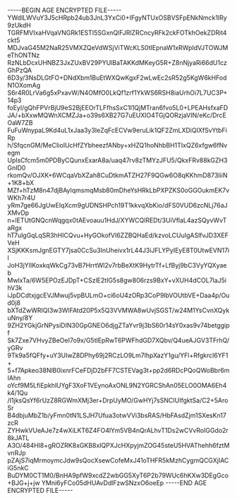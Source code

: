 -----BEGIN AGE ENCRYPTED FILE-----
YWdlLWVuY3J5cHRpb24ub3JnL3YxCi0+IFgyNTUxOSBVSFpENkNmck1IRy9zUkdH
TGRFMVIxaHVqaVNGRk1ESTI5SGxnQlFJRlZRCncyRFk2ckFOTkhOekZDRit4ckt5
MDJvaG45M2NaR25VMXZQeVdWSjViTWcKLS0tIEpnaW1xRWpIdVJTOWJMeThONTNz
RzNLbDcxUHNBZ3JxZUxBV29PYUlBaTAKKdMKeyG5R+Z8nNjyaRi66dU1czGhPzQA
6D3y/3NsDLGtFO+DNdXbm1BuEtWXQwKgxF2wLwEc2sR52g5KgW6kHFodN1OXomAg
S6r4R0LrVa6g5xPxavW/N4OMfO0LkQf1zrf1YkWS6RSH8iaUrhOi7L7UC3P+14p3
foEyl/gQhFPVrBjU9eS2BjEEOrTLFfhsSxC1I1QjMTran6fvo5L0+LPEAHsfxaFD
JA/+bXxwMQWnXCMZJa+o39s6XB27G7uEUXlO4TGjQORzjaVIN/eKc/DrcEOaW7ZB
FuFuWnypaL9Kd4uL1xJaa3y3IeZqFcECVw9eruLik1QF2ZmLXDiQIXfSvYtbFiRp
h/SfqcnGM/MeCIioIUcHfZYbheezfANby+xHZQ1hoNhbBH1TIxQZ6xfgw6fNvegm
UplsCfcm5m0PDByCQunxExarA8a/uaq47rv8zTMYzJFU5/QkxFRv88kGZH3GnID0
rkomQv/OJXK+6WCqaVbXZah8CuDtkmATZH27F9QGw6O8qKKhmD873IiiN+1K8+bX
MZf+hTzM8n47djBAylqmsmqMsb80mDheYsHRkLbPXPZKS0oGGOukmEK7vWKh7r4U
yRm7ge66JgUwElqXcm9gUDNSHPch19T1kkvqXbKio/dFS0VUD6zcNLj76aJXMvDp
n+lETUtGNQcnWqgqx0tAEvoauu1HdJ/XYWCQlREDt/3UiVflaL4azSQyvWvTaRgx
hT7ulgGqLqSR3hHICQvu+HyGOkofVI6ZZBQHaEd/kzvoLCUuIgASlfvJD3XEFVeH
XSjKKKsmJgnEGTY7jsa0CcSu3InUheivx1rL44J3iJFLYPyIEyE8T0UtwEVN17il
JoH3jYlIKoxkqWkCg73vB7HrrtWl2v7rbBeXtK9HytrTf+LfByj9bC3VyYQXyaeb
MwlxTa/6W5EPOzEJDpT+CSzlE2tIG5s8gw806rzs9BxY+vXUH4dCOL7laJ5ihV3k
iJpDCdtxjgcEVJMwuj5vpBULmO+ci6oU4zORp3CoP9lbVOUtbVE+Daa4p/Oud0j8
bXTdZwWRIQI3w3WlFAtd20P5x5Q3VVMWA8wUvjSGST/w24M1YsCvnXQykuNny/8Y
9ZH2YGkjGrNPysiDIN30GpGNEO6djgZTaYvr9j3bS60r14sY0xas9v74betggipf
Sk7Zxe7VHvyZBeOeI7o9x/G5tlEpRwT6PWFhdGD7XQbv/Q4ueAJGV3TFrhQ/yGRv
9Tk9a5fQFfy+uY3UIwZ8DPhy69j2RCzLO9Lm7lhpXazY1gu/YFl+Rfgkrcl6YF1+
5+f7Apkeo38NlB0ixnrFCeFDjD2bFF7CSTEVag3t+pp2d6RDcPQoQWoBbr6mIAhn
oYcf9M5LfiEpkhlUYgF3XoF1VEynoAxONL9N2YGRCShAn05ELO0OMA6Eh4k4/1Qu
/I1jksQsYf6rUzZ8RGWmXMj3er+DrpUyMO/GwHYj7sSNCIUIfgktSa/C2+5AroSr
B4dbjuMbZ1b/yFmn0tN1LSJH7Ufua3otwVVi3bsRAS/HbFAsdZjm1SXesKn17zcR
ZYHwkVUeAJe7z4wXiLKT6Z4FO4lYm5VB4nQrALhvT1Ds2wCVvRoIGGdo2r8kJATL
A3O/484Hl8+gROZRK8xGKB8xIQPXJcHXpyjmZOG45steU5HVAThehh6fztMvnRJp
pZAjS7iqMrmoymcJdw9sQocXsewCofeMxJ41oTHFR5kMzhCygmQCGXjIACiG5nkC
BuDYM0CT1M0/BnHA9pfW9xcdZ2wbGG5XyT6P2b79WUc6hKXw3DEgGco+BJG+j+jw
YMni6yFCo05dHUAvDdlFzwSNzxO6oeEp
-----END AGE ENCRYPTED FILE-----
